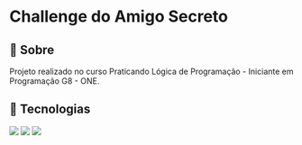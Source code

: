 <h1> Challenge do Amigo Secreto</h1>

<h2>🔖 Sobre</h2>
<p>Projeto realizado no curso Praticando Lógica de Programação - Iniciante em Programação G8 - ONE.</p>

## 🚀 Tecnologias
<div>
  <img src="https://img.shields.io/badge/HTML-239120?style=for-the-badge&logo=html5&logoColor=white">
  <img src="https://img.shields.io/badge/CSS-239120?&style=for-the-badge&logo=css3&logoColor=white">
  <img src="https://img.shields.io/badge/JavaScript-F7DF1E?style=for-the-badge&logo=javascript&logoColor=black">
</div>
